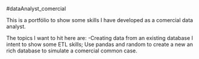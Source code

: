 #dataAnalyst_comercial

This is a portfólio to show some skills I have developed as a comercial data analyst.

The topics I want to hit here are:
-Creating data from an existing database 
    I intent to show some ETL skills;
    Use pandas and random to create a new an rich database to simulate a comercial common case.